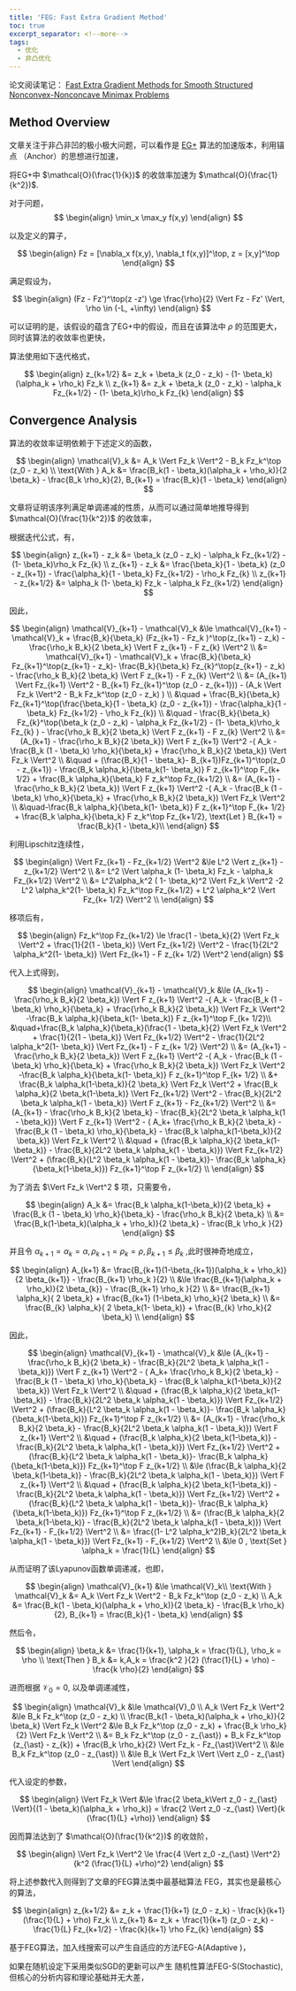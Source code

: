 ```yaml
---
title: 'FEG: Fast Extra Gradient Method'
toc: true
excerpt_separator: <!--more-->
tags:
  - 优化
  - 非凸优化
---
```




论文阅读笔记： [Fast Extra Gradient Methods for Smooth Structured Nonconvex-Nonconcave Minimax Problems](https://arxiv.org/abs/2106.02326)



<!--more-->



## Method Overview

文章关注于非凸非凹的极小极大问题，可以看作是 [EG+](https://truenobility303.github.io/EG-Plus/) 算法的加速版本，利用锚点 （Anchor）的思想进行加速，

将EG+中 $\mathcal{O}(\frac{1}{k})$ 的收敛率加速为 $\mathcal{O}(\frac{1}{k^2})$. 



对于问题，
$$
\begin{align}
\min_x \max_y f(x,y)
\end{align}
$$


以及定义的算子，


$$
\begin{align}
Fz = [\nabla_x f(x,y), \nabla_t f(x,y)]^\top, z = [x,y]^\top
\end{align}
$$


满足假设为，


$$
\begin{align}
(Fz - Fz')^\top(z -z') \ge \frac{\rho}{2} \Vert Fz - Fz' \Vert, \rho \in (-L, +\infty)
\end{align}
$$


可以证明的是，该假设的蕴含了EG+中的假设，而且在该算法中 $\rho$ 的范围更大，同时该算法的收敛率也更快，



算法使用如下迭代格式，


$$
\begin{align}
z_{k+1/2} &= z_k + \beta_k (z_0 - z_k) - (1- \beta_k) (\alpha_k + \rho_k) Fz_k \\
z_{k+1} &= z_k + \beta_k (z_0 - z_k) - \alpha_k Fz_{k+1/2} - (1- \beta_k)\rho_k Fz_{k} 
\end{align}
$$




## Convergence Analysis



算法的收敛率证明依赖于下述定义的函数，


$$
\begin{align}
\mathcal{V}_k &= A_k \Vert Fz_k \Vert^2 - B_k  Fz_k^\top (z_0 - z_k) \\
\text{With } A_k &= \frac{B_k(1 - \beta_k)(\alpha_k + \rho_k)}{2 \beta_k}  - \frac{B_k \rho_k}{2}, B_{k+1} = \frac{B_k}{1 - \beta_k}
\end{align}
$$


文章将证明该序列满足单调递减的性质，从而可以通过简单地推导得到 $\mathcal{O}(\frac{1}{k^2})$ 的收敛率，



根据迭代公式，有，


$$
\begin{align}
z_{k+1} - z_k &= \beta_k (z_0 - z_k) - \alpha_k Fz_{k+1/2} - (1- \beta_k)\rho_k Fz_{k}  \\
z_{k+1} - z_k &= \frac{\beta_k}{1 - \beta_k} (z_0 - z_{k+1}) - \frac{\alpha_k}{1 - \beta_k} Fz_{k+1/2} - \rho_k Fz_{k} \\
z_{k+1} - z_{k+1/2} &= \alpha_k (1- \beta_k) Fz_k - \alpha_k Fz_{k+1/2}
\end{align}
$$


因此，


$$
\begin{align}
\mathcal{V}_{k+1} - \mathcal{V}_k &\le  \mathcal{V}_{k+1} - \mathcal{V}_k + \frac{B_k}{\beta_k} (Fz_{k+1} - Fz_k )^\top(z_{k+1} - z_k) - \frac{\rho_k B_k}{2 \beta_k} \Vert F z_{k+1} - F z_{k} \Vert^2 \\
&= \mathcal{V}_{k+1} - \mathcal{V}_k + \frac{B_k}{\beta_k} Fz_{k+1}^\top(z_{k+1} - z_k)- \frac{B_k}{\beta_k} Fz_{k}^\top(z_{k+1} - z_k) - \frac{\rho_k B_k}{2 \beta_k} \Vert F z_{k+1} - F z_{k} \Vert^2 \\
&= (A_{k+1} \Vert Fz_{k+1} \Vert^2 - B_{k+1}  Fz_{k+1}^\top (z_0 - z_{k+1})) - (A_k \Vert Fz_k \Vert^2 - B_k  Fz_k^\top (z_0 - z_k) ) \\
&\quad + \frac{B_k}{\beta_k} Fz_{k+1}^\top(\frac{\beta_k}{1 - \beta_k} (z_0 - z_{k+1}) - \frac{\alpha_k}{1 - \beta_k} Fz_{k+1/2} - \rho_k Fz_{k}) \\
&\quad - \frac{B_k}{\beta_k} Fz_{k}^\top(\beta_k (z_0 - z_k) - \alpha_k Fz_{k+1/2} - (1- \beta_k)\rho_k Fz_{k} ) - \frac{\rho_k B_k}{2 \beta_k} \Vert F z_{k+1} - F z_{k} \Vert^2 \\
&= (A_{k+1} - \frac{\rho_k B_k}{2 \beta_k}) \Vert F z_{k+1} \Vert^2  -( A_k - \frac{B_k (1 - \beta_k) \rho_k}{\beta_k} + \frac{\rho_k  B_k}{2  \beta_k}) \Vert Fz_k \Vert^2 \\
&\quad + (\frac{B_k}{1 - \beta_k}- B_{k+1})Fz_{k+1}^\top(z_0 - z_{k+1})  - \frac{B_k \alpha_k}{\beta_k(1- \beta_k)} F z_{k+1}^\top F_{k+ 1/2} + \frac{B_k \alpha_k}{\beta_k} F z_k^\top Fz_{k+1/2} \\
&=  (A_{k+1} - \frac{\rho_k B_k}{2 \beta_k}) \Vert F z_{k+1} \Vert^2  -( A_k - \frac{B_k (1 - \beta_k) \rho_k}{\beta_k} + \frac{\rho_k  B_k}{2  \beta_k}) \Vert Fz_k \Vert^2 \\
&\quad-\frac{B_k \alpha_k}{\beta_k(1- \beta_k)} F z_{k+1}^\top F_{k+ 1/2} + \frac{B_k \alpha_k}{\beta_k} F z_k^\top Fz_{k+1/2}, \text{Let }  B_{k+1}  = \frac{B_k}{1 - \beta_k}\\
\end{align}
$$


利用Lipschitz连续性，


$$
\begin{align}
\Vert Fz_{k+1} - Fz_{k+1/2} \Vert^2 &\le L^2 \Vert z_{k+1} - z_{k+1/2} \Vert^2 \\
&= L^2 \Vert \alpha_k (1- \beta_k) Fz_k - \alpha_k Fz_{k+1/2} \Vert^2 \\
&= L^2\alpha_k^2 ( 1- \beta_k)^2 \Vert Fz_k \Vert^2 -2 L^2 \alpha_k^2(1- \beta_k) Fz_k^\top Fz_{k+1/2} + L^2 \alpha_k^2 \Vert Fz_{k+ 1/2} \Vert^2 \\
\end{align}
$$


移项后有，


$$
\begin{align}
Fz_k^\top Fz_{k+1/2} \le \frac{1 - \beta_k}{2} \Vert Fz_k \Vert^2 + \frac{1}{2(1 - \beta_k)} \Vert Fz_{k+1/2} \Vert^2 - \frac{1}{2L^2 \alpha_k^2(1- \beta_k)} \Vert Fz_{k+1} - F z_{k+ 1/2} \Vert^2
\end{align}
$$


代入上式得到，


$$
\begin{align}
\mathcal{V}_{k+1} - \mathcal{V}_k &\le (A_{k+1} - \frac{\rho_k B_k}{2 \beta_k}) \Vert F z_{k+1} \Vert^2  -( A_k - \frac{B_k (1 - \beta_k) \rho_k}{\beta_k} + \frac{\rho_k  B_k}{2  \beta_k}) \Vert Fz_k \Vert^2  -\frac{B_k \alpha_k}{\beta_k(1- \beta_k)} F z_{k+1}^\top F_{k+ 1/2}\\
&\quad+\frac{B_k \alpha_k}{\beta_k}(\frac{1 - \beta_k}{2} \Vert Fz_k \Vert^2 + \frac{1}{2(1 - \beta_k)} \Vert Fz_{k+1/2} \Vert^2 - \frac{1}{2L^2 \alpha_k^2(1- \beta_k)} \Vert Fz_{k+1} - F z_{k+ 1/2} \Vert^2) \\
&= (A_{k+1} - \frac{\rho_k B_k}{2 \beta_k}) \Vert F z_{k+1} \Vert^2  -( A_k - \frac{B_k (1 - \beta_k) \rho_k}{\beta_k} + \frac{\rho_k  B_k}{2  \beta_k}) \Vert Fz_k \Vert^2 -\frac{B_k \alpha_k}{\beta_k(1- \beta_k)} F z_{k+1}^\top F_{k+ 1/2} \\
&+ \frac{B_k \alpha_k(1-\beta_k)}{2 \beta_k} \Vert Fz_k \Vert^2 + \frac{B_k \alpha_k}{2 \beta_k(1-\beta_k)} \Vert Fz_{k+1/2} \Vert^2 - \frac{B_k}{2L^2 \beta_k \alpha_k(1 - \beta_k)} \Vert F z_{k+1} - Fz_{k+1/2} \Vert^2 \\
&= (A_{k+1} - \frac{\rho_k B_k}{2 \beta_k} - \frac{B_k}{2L^2 \beta_k \alpha_k(1 - \beta_k)}) \Vert F z_{k+1} \Vert^2 - ( A_k+ \frac{\rho_k  B_k}{2  \beta_k} - \frac{B_k (1 - \beta_k) \rho_k}{\beta_k}  - \frac{B_k \alpha_k(1-\beta_k)}{2 \beta_k}) \Vert Fz_k \Vert^2 \\
&\quad + (\frac{B_k \alpha_k}{2 \beta_k(1-\beta_k)} -  \frac{B_k}{2L^2 \beta_k \alpha_k(1 - \beta_k)}) \Vert Fz_{k+1/2} \Vert^2 + (\frac{B_k}{L^2 \beta_k \alpha_k(1 - \beta_k)}- \frac{B_k \alpha_k}{\beta_k(1-\beta_k)}) Fz_{k+1}^\top F z_{k+1/2} \\
\end{align}
$$


为了消去 $\Vert Fz_k \Vert^2 $ 项，只需要令，


$$
\begin{align}
A_k &=  \frac{B_k \alpha_k(1-\beta_k)}{2 \beta_k}  + \frac{B_k (1 - \beta_k) \rho_k}{\beta_k} - \frac{\rho_k  B_k}{2  \beta_k} \\
&= \frac{B_k(1-\beta_k)(\alpha_k + \rho_k)}{2 \beta_k} - \frac{B_k \rho_k }{2}
\end{align}
$$


并且令 $\alpha_{k+1} = \alpha_k =\alpha, \rho_{k+1} = \rho_k = \rho, \beta_{k+1} \le \beta_k$  ,此时很神奇地成立，


$$
\begin{align}
A_{k+1} &= \frac{B_{k+1}(1-\beta_{k+1})(\alpha_k + \rho_k)}{2 \beta_{k+1}} - \frac{B_{k+1} \rho_k }{2} \\
&\le \frac{B_{k+1}(\alpha_k + \rho_k)}{2 \beta_{k}} - \frac{B_{k+1} \rho_k }{2} \\
&= \frac{B_{k+1} \alpha_k}{ 2 \beta_k} + \frac{B_{k+1} (1-\beta_k) \rho_k}{2 \beta_k} \\
&= \frac{B_{k} \alpha_k}{ 2 \beta_k(1- \beta_k)} + \frac{B_{k} \rho_k}{2 \beta_k} \\
\end{align}
$$


因此，


$$
\begin{align}
\mathcal{V}_{k+1} - \mathcal{V}_k &\le (A_{k+1} - \frac{\rho_k B_k}{2 \beta_k} - \frac{B_k}{2L^2 \beta_k \alpha_k(1 - \beta_k)}) \Vert F z_{k+1} \Vert^2 - ( A_k+ \frac{\rho_k  B_k}{2  \beta_k} - \frac{B_k (1 - \beta_k) \rho_k}{\beta_k}  - \frac{B_k \alpha_k(1-\beta_k)}{2 \beta_k}) \Vert Fz_k \Vert^2 \\
&\quad + (\frac{B_k \alpha_k}{2 \beta_k(1-\beta_k)} -  \frac{B_k}{2L^2 \beta_k \alpha_k(1 - \beta_k)}) \Vert Fz_{k+1/2} \Vert^2 + (\frac{B_k}{L^2 \beta_k \alpha_k(1 - \beta_k)}- \frac{B_k \alpha_k}{\beta_k(1-\beta_k)}) Fz_{k+1}^\top F z_{k+1/2} \\
&= (A_{k+1} - \frac{\rho_k B_k}{2 \beta_k} - \frac{B_k}{2L^2 \beta_k \alpha_k(1 - \beta_k)}) \Vert F z_{k+1} \Vert^2 \\
&\quad + (\frac{B_k \alpha_k}{2 \beta_k(1-\beta_k)} -  \frac{B_k}{2L^2 \beta_k \alpha_k(1 - \beta_k)}) \Vert Fz_{k+1/2} \Vert^2 + (\frac{B_k}{L^2 \beta_k \alpha_k(1 - \beta_k)}- \frac{B_k \alpha_k}{\beta_k(1-\beta_k)}) Fz_{k+1}^\top F z_{k+1/2} \\
&\le (\frac{B_k \alpha_k}{2 \beta_k(1-\beta_k)} -  \frac{B_k}{2L^2 \beta_k \alpha_k(1 - \beta_k)}) \Vert F z_{k+1} \Vert^2 \\
&\quad + (\frac{B_k \alpha_k}{2 \beta_k(1-\beta_k)} -  \frac{B_k}{2L^2 \beta_k \alpha_k(1 - \beta_k)}) \Vert Fz_{k+1/2} \Vert^2 + (\frac{B_k}{L^2 \beta_k \alpha_k(1 - \beta_k)}- \frac{B_k \alpha_k}{\beta_k(1-\beta_k)}) Fz_{k+1}^\top F z_{k+1/2} \\
&= (\frac{B_k \alpha_k}{2 \beta_k(1-\beta_k)} -  \frac{B_k}{2L^2 \beta_k \alpha_k(1 - \beta_k)}) \Vert Fz_{k+1} - F_{k+1/2} \Vert^2 \\
&= \frac{(1- L^2 \alpha_k^2)B_k}{2L^2 \beta_k \alpha_k(1 - \beta_k)}) \Vert Fz_{k+1} - F_{k+1/2} \Vert^2 \\
&\le 0 , \text{Set } \alpha_k = \frac{1}{L}
\end{align}
$$


从而证明了该Lyapunov函数单调递减，也即，


$$
\begin{align}
\mathcal{V}_{k+1} &\le \mathcal{V}_k\\
\text{With } \mathcal{V}_k &= A_k \Vert Fz_k \Vert^2 - B_k  Fz_k^\top (z_0 - z_k) \\
A_k &= \frac{B_k(1 - \beta_k)(\alpha_k + \rho_k)}{2 \beta_k}  - \frac{B_k \rho_k}{2}, B_{k+1} = \frac{B_k}{1 - \beta_k}
\end{align}
$$


然后令，


$$
\begin{align}
\beta_k &= \frac{1}{k+1}, \alpha_k = \frac{1}{L}, \rho_k = \rho \\
\text{Then } B_k &= k,A_k = \frac{k^2 }{2} (\frac{1}{L} + \rho)  - \frac{k \rho}{2}
\end{align}
$$


进而根据 $\mathcal{V}_0 = 0$, 以及单调递减性，


$$
\begin{align}
\mathcal{V}_k &\le \mathcal{V}_0 \\
A_k \Vert Fz_k \Vert^2 &\le B_k  Fz_k^\top (z_0 - z_k) \\
\frac{B_k(1 - \beta_k)(\alpha_k + \rho_k)}{2 \beta_k} \Vert Fz_k \Vert^2 &\le B_k  Fz_k^\top (z_0 - z_k) + \frac{B_k \rho_k}{2} \Vert Fz_k \Vert^2 \\
&= B_k  Fz_k^\top (z_0 - z_{\ast}) + B_k  Fz_k^\top (z_{\ast} - z_{k}) + \frac{B_k \rho_k}{2} \Vert Fz_k  - Fz_{\ast}\Vert^2 \\
&\le  B_k  Fz_k^\top (z_0 - z_{\ast}) \\
&\le B_k \Vert Fz_k \Vert \Vert z_0 - z_{\ast} \Vert
\end{align}
$$


代入设定的参数，


$$
\begin{align}
\Vert Fz_k \Vert &\le \frac{2 \beta_k\Vert z_0 - z_{\ast} \Vert}{(1 - \beta_k)(\alpha_k + \rho_k)} = \frac{2 \Vert z_0 -z_{\ast} \Vert}{k (\frac{1}{L} +\rho)}
\end{align}
$$


因而算法达到了 $\mathcal{O}(\frac{1}{k^2})$ 的收敛阶，


$$
\begin{align}
\Vert Fz_k \Vert^2 \le \frac{4 \Vert z_0 -z_{\ast} \Vert^2}{k^2 (\frac{1}{L} +\rho)^2}
\end{align}
$$


将上述参数代入则得到了文章的FEG算法类中最基础算法 FEG，其实也是最核心的算法，


$$
\begin{align}
z_{k+1/2} &= z_k + \frac{1}{k+1} (z_0 - z_k) - \frac{k}{k+1} (\frac{1}{L} + \rho) Fz_k \\
z_{k+1} &= z_k + \frac{1}{k+1} (z_0 - z_k) - \frac{1}{L} Fz_{k+1/2} -  \frac{k}{k+1} \rho Fz_{k} 
\end{align}
$$


基于FEG算法，加入线搜索可以产生自适应的方法FEG-A(Adaptive )，

如果在随机设定下采用类似SGD的更新可以产生 随机性算法FEG-S(Stochastic), 但核心的分析内容和理论基础并无大差，